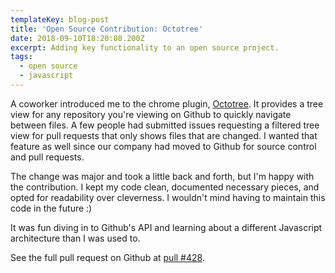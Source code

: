 ```yaml
---
templateKey: blog-post
title: 'Open Source Contribution: Octotree'
date: 2018-09-10T18:20:08.200Z
excerpt: Adding key functionality to an open source project.
tags:
  - open source
  - javascript
---
```

A coworker introduced me to the chrome plugin, [Octotree](https://github.com/buunguyen/octotree). It provides a tree view for any repository you're viewing on Github to quickly navigate between files. A few people had submitted issues requesting a filtered tree view for pull requests that only shows files that are changed. I wanted that feature as well since our company had moved to Github for source control and pull requests.

The change was major and took a little back and forth, but I'm happy with the contribution. I kept my code clean, documented necessary pieces, and opted for readability over cleverness. I wouldn't mind having to maintain this code in the future :)

It was fun diving in to Github's API and learning about a different Javascript architecture than I was used to. 

See the full pull request on Github at [pull #428](https://github.com/buunguyen/octotree/pull/428).

